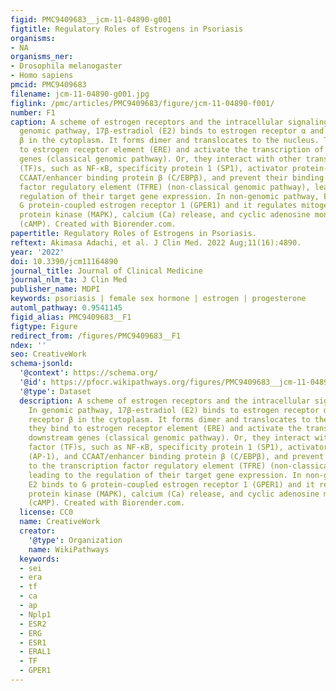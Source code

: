 ```yaml
---
figid: PMC9409683__jcm-11-04890-g001
figtitle: Regulatory Roles of Estrogens in Psoriasis
organisms:
- NA
organisms_ner:
- Drosophila melanogaster
- Homo sapiens
pmcid: PMC9409683
filename: jcm-11-04890-g001.jpg
figlink: /pmc/articles/PMC9409683/figure/jcm-11-04890-f001/
number: F1
caption: A scheme of estrogen receptors and the intracellular signaling pathway. In
  genomic pathway, 17β-estradiol (E2) binds to estrogen receptor α and estrogen receptor
  β in the cytoplasm. It forms dimer and translocates to the nucleus. Then, they bind
  to estrogen receptor element (ERE) and activate the transcription of downstream
  genes (classical genomic pathway). Or, they interact with other transcription factor
  (TF)s, such as NF-κB, specificity protein 1 (SP1), activator protein-1 (AP-1), and
  CCAAT/enhancer binding protein β (C/EBPβ), and prevent their binding to the transcription
  factor regulatory element (TFRE) (non-classical genomic pathway), leading to the
  regulation of their target gene expression. In non-genomic pathway, E2 binds to
  G protein-coupled estrogen receptor 1 (GPER1) and it regulates mitogen-activated
  protein kinase (MAPK), calcium (Ca) release, and cyclic adenosine monophosphate
  (cAMP). Created with Biorender.com.
papertitle: Regulatory Roles of Estrogens in Psoriasis.
reftext: Akimasa Adachi, et al. J Clin Med. 2022 Aug;11(16):4890.
year: '2022'
doi: 10.3390/jcm11164890
journal_title: Journal of Clinical Medicine
journal_nlm_ta: J Clin Med
publisher_name: MDPI
keywords: psoriasis | female sex hormone | estrogen | progesterone
automl_pathway: 0.9541145
figid_alias: PMC9409683__F1
figtype: Figure
redirect_from: /figures/PMC9409683__F1
ndex: ''
seo: CreativeWork
schema-jsonld:
  '@context': https://schema.org/
  '@id': https://pfocr.wikipathways.org/figures/PMC9409683__jcm-11-04890-g001.html
  '@type': Dataset
  description: A scheme of estrogen receptors and the intracellular signaling pathway.
    In genomic pathway, 17β-estradiol (E2) binds to estrogen receptor α and estrogen
    receptor β in the cytoplasm. It forms dimer and translocates to the nucleus. Then,
    they bind to estrogen receptor element (ERE) and activate the transcription of
    downstream genes (classical genomic pathway). Or, they interact with other transcription
    factor (TF)s, such as NF-κB, specificity protein 1 (SP1), activator protein-1
    (AP-1), and CCAAT/enhancer binding protein β (C/EBPβ), and prevent their binding
    to the transcription factor regulatory element (TFRE) (non-classical genomic pathway),
    leading to the regulation of their target gene expression. In non-genomic pathway,
    E2 binds to G protein-coupled estrogen receptor 1 (GPER1) and it regulates mitogen-activated
    protein kinase (MAPK), calcium (Ca) release, and cyclic adenosine monophosphate
    (cAMP). Created with Biorender.com.
  license: CC0
  name: CreativeWork
  creator:
    '@type': Organization
    name: WikiPathways
  keywords:
  - sei
  - era
  - tf
  - ca
  - ap
  - Nplp1
  - ESR2
  - ERG
  - ESR1
  - ERAL1
  - TF
  - GPER1
---
```

